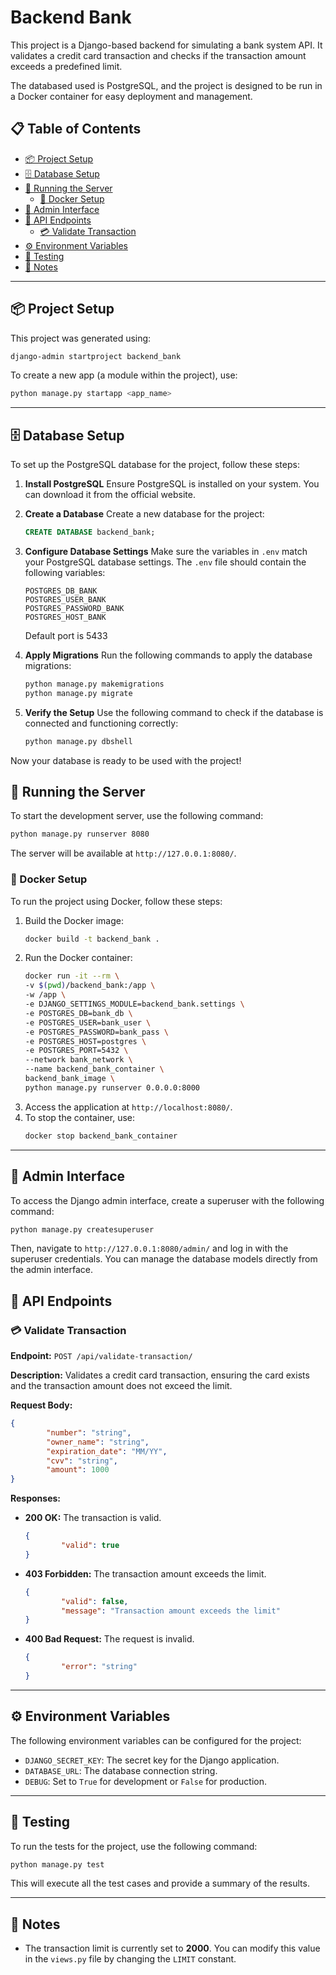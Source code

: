 # Backend Bank

This project is a Django-based backend for simulating a bank system API. It validates a credit card transaction and checks if the transaction amount exceeds a predefined limit.

The databased used is PostgreSQL, and the project is designed to be run in a Docker container for easy deployment and management.

## 📋 Table of Contents
- [📦 Project Setup](#-project-setup)
- [🗄️ Database Setup](#️-database-setup)
- [🚀 Running the Server](#-running-the-server)
    - [🐳 Docker Setup](#-docker-setup)
- [🔑 Admin Interface](#-admin-interface)
- [📡 API Endpoints](#-api-endpoints)
    - [💳 Validate Transaction](#-validate-transaction)
- [⚙️ Environment Variables](#️-environment-variables)
- [🧪 Testing](#-testing)
- [📝 Notes](#-notes)

---

## 📦 Project Setup

This project was generated using:

```bash
django-admin startproject backend_bank
```

To create a new app (a module within the project), use:

```bash
python manage.py startapp <app_name>
```

---

## 🗄️ Database Setup

To set up the PostgreSQL database for the project, follow these steps:

1. **Install PostgreSQL**
    Ensure PostgreSQL is installed on your system. You can download it from the official website.

2. **Create a Database**
    Create a new database for the project:
    ```sql
    CREATE DATABASE backend_bank;
    ```

3. **Configure Database Settings**
    Make sure the variables in `.env` match your PostgreSQL database settings. The `.env` file should contain the following variables:
    ```env
    POSTGRES_DB_BANK
    POSTGRES_USER_BANK
    POSTGRES_PASSWORD_BANK
    POSTGRES_HOST_BANK
    ```
    Default port is 5433


4. **Apply Migrations**
    Run the following commands to apply the database migrations:
    ```bash
    python manage.py makemigrations
    python manage.py migrate
    ```

5. **Verify the Setup**
    Use the following command to check if the database is connected and functioning correctly:
    ```bash
    python manage.py dbshell
    ```

Now your database is ready to be used with the project!

## 🚀 Running the Server

To start the development server, use the following command:

```bash
python manage.py runserver 8080
```

The server will be available at `http://127.0.0.1:8080/`.

### 🐳 Docker Setup

To run the project using Docker, follow these steps:

1. Build the Docker image:
     ```bash
     docker build -t backend_bank .
     ```
2. Run the Docker container:
     ```bash
    docker run -it --rm \
    -v $(pwd)/backend_bank:/app \
    -w /app \
    -e DJANGO_SETTINGS_MODULE=backend_bank.settings \
    -e POSTGRES_DB=bank_db \
    -e POSTGRES_USER=bank_user \
    -e POSTGRES_PASSWORD=bank_pass \
    -e POSTGRES_HOST=postgres \
    -e POSTGRES_PORT=5432 \
    --network bank_network \
    --name backend_bank_container \
    backend_bank_image \
    python manage.py runserver 0.0.0.0:8000
    ```
3. Access the application at `http://localhost:8080/`.
4. To stop the container, use:
    ```bash
    docker stop backend_bank_container
    ```
---

## 🔑 Admin Interface

To access the Django admin interface, create a superuser with the following command:

```bash
python manage.py createsuperuser
```

Then, navigate to `http://127.0.0.1:8080/admin/` and log in with the superuser credentials.
You can manage the database models directly from the admin interface.

## 📡 API Endpoints

### 💳 Validate Transaction
**Endpoint:** `POST /api/validate-transaction/`

**Description:** Validates a credit card transaction, ensuring the card exists and the transaction amount does not exceed the limit.

**Request Body:**
```json
{
        "number": "string",
        "owner_name": "string",
        "expiration_date": "MM/YY",
        "cvv": "string",
        "amount": 1000
}
```

**Responses:**
- **200 OK:** The transaction is valid.
    ```json
    {
            "valid": true
    }
    ```
- **403 Forbidden:** The transaction amount exceeds the limit.
    ```json
    {
            "valid": false,
            "message": "Transaction amount exceeds the limit"
    }
    ```
- **400 Bad Request:** The request is invalid.
    ```json
    {
            "error": "string"
    }
    ```

---

## ⚙️ Environment Variables

The following environment variables can be configured for the project:

- `DJANGO_SECRET_KEY`: The secret key for the Django application.
- `DATABASE_URL`: The database connection string.
- `DEBUG`: Set to `True` for development or `False` for production.

---

## 🧪 Testing

To run the tests for the project, use the following command:

```bash
python manage.py test
```

This will execute all the test cases and provide a summary of the results.

---

## 📝 Notes

- The transaction limit is currently set to **2000**. You can modify this value in the `views.py` file by changing the `LIMIT` constant.
